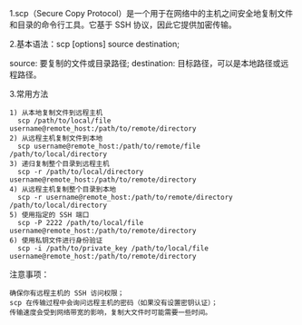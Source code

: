 1.scp（Secure Copy Protocol）是一个用于在网络中的主机之间安全地复制文件和目录的命令行工具。它基于 SSH 协议，因此它提供加密传输。

2.基本语法：scp [options] source destination;

source: 要复制的文件或目录路径; destination: 目标路径，可以是本地路径或远程路径。

3.常用方法

    1) 从本地复制文件到远程主机
      scp /path/to/local/file username@remote_host:/path/to/remote/directory
    2) 从远程主机复制文件到本地
      scp username@remote_host:/path/to/remote/file /path/to/local/directory
    3) 递归复制整个目录到远程主机
      scp -r /path/to/local/directory username@remote_host:/path/to/remote/directory
    4) 从远程主机复制整个目录到本地
      scp -r username@remote_host:/path/to/remote/directory /path/to/local/directory
    5) 使用指定的 SSH 端口
      scp -P 2222 /path/to/local/file username@remote_host:/path/to/remote/directory
    6) 使用私钥文件进行身份验证
      scp -i /path/to/private_key /path/to/local/file username@remote_host:/path/to/remote/directory
      
注意事项： 

    确保你有远程主机的 SSH 访问权限；
    scp 在传输过程中会询问远程主机的密码（如果没有设置密钥认证）；
    传输速度会受到网络带宽的影响，复制大文件时可能需要一些时间。
